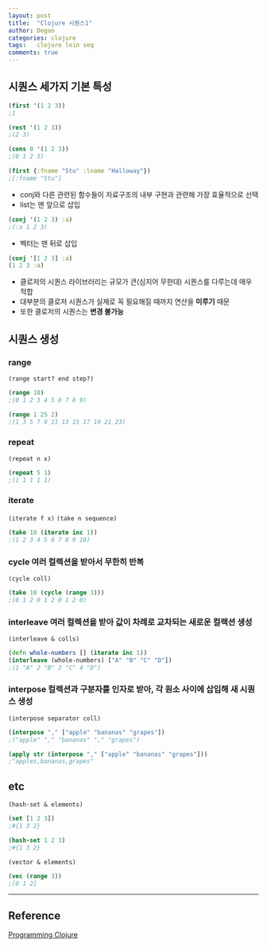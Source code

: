 ```yaml
---
layout: post
title:  "Clojure 시퀀스1"
author: Degan
categories: clojure
tags:   clojure lein seq	
comments: true
---
```


## 시퀀스 세가지 기본 특성

```clojure
(first '(1 2 3))
;1

(rest '(1 2 3))
;(2 3)

(cons 0 '(1 2 3))
;(0 1 2 3)

(first {:fname "Stu" :lname "Halloway"})
;[:fname "Stu"]
```

 - conj와 다른 관련된 함수들이 자료구조의 내부 구현과 관련해 가장 효율적으로 선택
 - list는 맨 앞으로 삽입

```clojure
(conj '(1 2 3) :a)
;(:a 1 2 3)
```

 - 벡터는 맨 뒤로 삽입
 
```clojure
(conj '[1 2 3] :a)
(1 2 3 :a)
```

 - 클로저의 시퀀스 라이브러리는 규모가 큰(심지어 무한대) 시퀀스를 다루는데 매우 적합
 - 대부분의 클로저 시퀀스가 실제로 꼭 필요해질 때까지 연산을 **미루기** 때문
 - 또한 클로저의 시퀀스는 **변경 불가능**

## 시퀀스 생성
### range

`(range start? end step?)`

```clojure
(range 10)
;(0 1 2 3 4 5 6 7 8 9)

(range 1 25 2)
;(1 3 5 7 9 11 13 15 17 19 21 23)
```

### repeat 

`(repeat n x)`

```clojure
(repeat 5 1)
;(1 1 1 1 1)
```

### iterate

`(iterate f x)`
`(take n sequence)`

```clojure
(take 10 (iterate inc 1))
;(1 2 3 4 5 6 7 8 9 10)
```
 
### cycle 여러 컬렉션을 받아서 무한히 반복
`(cycle coll)`

```clojure
(take 10 (cycle (range 3)))
;(0 1 2 0 1 2 0 1 2 0)
```

### interleave 여러 컬렉션을 받아 값이 차례로 교차되는 새로운 컬랙션 생성

`(interleave & colls)`

```clojure
(defn whole-numbers [] (iterate inc 1))
(interleave (whole-numbers) ["A" "B" "C" "D"])
;(1 "A" 2 "B" 3 "C" 4 "D")
```

### interpose 컬렉션과 구분자를 인자로 받아, 각 원소 사이에 삽입해 새 시퀀스 생성

`(interpose separator coll)`

```clojure
(interpose "," ["apple" "bananas" "grapes"])
;("apple" "," "bananas" "," "grapes")

(apply str (interpose "," ["apple" "bananas" "grapes"])) 
;"apples,bananas,grapes"
```

## etc

`(hash-set & elements)`

```clojure
(set [1 2 3])
;#{1 3 2}

(hash-set 1 2 3)
;#{1 3 2}
```

`(vector & elements)`

```clojure
(vec (range 3))
;[0 1 2]
```

---

## Reference

[Programming Clojure](http://www.yes24.com/Product/goods/3907543)
